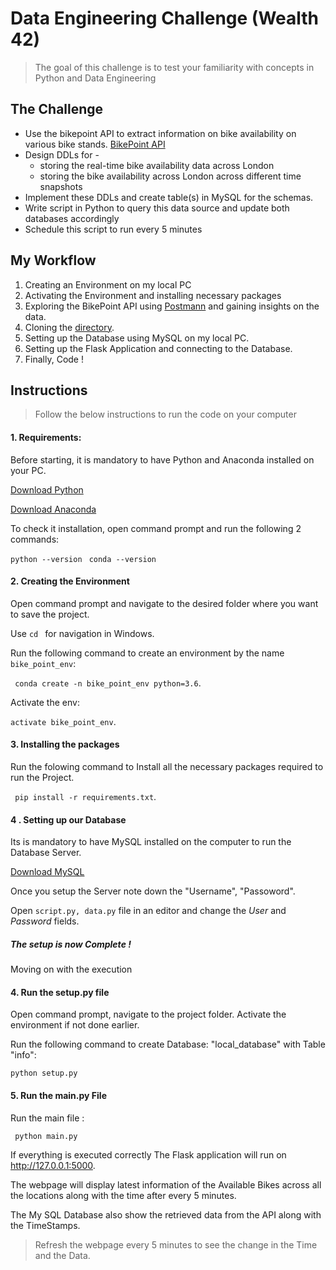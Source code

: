 # Data Engineering Challenge (Wealth 42)
> The goal of this challenge is to test your familiarity with concepts in Python and Data Engineering

## The Challenge 
- Use the bikepoint API to extract information on bike availability on various bike stands. [BikePoint API](https://api-portal.tfl.gov.uk/docs)
- Design DDLs for -
    - storing the real-time bike availability data across London
    - storing the bike availability across London across different time snapshots
- Implement these DDLs and create table(s) in MySQL for the schemas.
- Write script in Python to query this data source and update both databases accordingly
- Schedule this script to run every 5 minutes


## My Workflow
1. Creating an Environment on my local PC
2. Activating the Environment and installing necessary packages 
3. Exploring the BikePoint API using [Postmann](https://www.postman.com/#:~:text=Postman%20is%20a%20collaboration%20platform,can%20create%20better%20APIs%E2%80%94faster.) and gaining insights on the data.
4. Cloning the [directory](https://github.com/wealth42/nick-fury).
5. Setting up the Database using MySQL on my local PC.
6. Setting up the Flask Application and connecting to the Database.
7. Finally, Code !

## Instructions
> Follow the below instructions to run the code on your computer

#### 1. Requirements:

Before starting, it is mandatory to have Python and Anaconda installed on your PC.

[Download Python](https://www.python.org/downloads/) 

[Download Anaconda](https://docs.conda.io/projects/conda/en/latest/user-guide/install/download.html)

To check it installation, open command prompt and run the following 2 commands:

``` python --version ```
``` conda --version```

#### 2. Creating the Environment

Open command prompt and navigate to the desired folder where you want to save the project.

Use ```cd ``` for navigation in Windows.

Run the following command to create an environment by the name ```bike_point_env```:

``` conda create -n bike_point_env python=3.6```.

Activate the env:

``` activate bike_point_env	```.

#### 3. Installing the packages

Run the folowing command to Install all the necessary packages required to run the Project.

``` pip install -r requirements.txt```.

#### 4 . Setting up our Database

Its is mandatory to have MySQL installed on the computer to run the Database Server.

[Download MySQL](https://dev.mysql.com/downloads/installer/)

Once you setup the Server note down the "Username", "Passoword".

Open ```script.py, data.py``` file in an editor and change the _User_ and _Password_ fields.

##### _The setup is now Complete_ ! 

Moving on with the execution

#### 4. Run the setup.py file

Open command prompt, navigate to the project folder. Activate the environment if not done earlier.

Run the following command to create Database: "local_database" with Table "info":

```python setup.py```

#### 5. Run the main.py File

Run the main file :

``` python main.py```

If everything is executed correctly The Flask application will run on http://127.0.0.1:5000.

The webpage will display latest information of the Available Bikes across all the locations along with the time after every 5 minutes.

The My SQL Database also show the retrieved data from the API along with the TimeStamps.
 > Refresh the webpage every 5 minutes to see the change in the Time and the Data.




